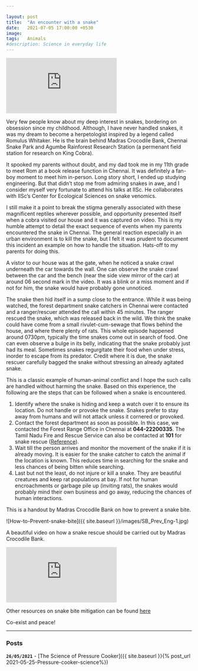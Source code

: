 ```yaml
---

layout: post
title:  "An encounter with a snake"
date:   2021-07-05 17:00:00 +0530
image:  
tags:   Animals
#description: Science in everyday life
---
```


<iframe src="https://www.youtube.com/embed/gJR4I7v-Gno" frameborder="0" allowfullscreen></iframe>
<br>

Very few people know about my deep interest in snakes, bordering on obsession since my childhood. Although, I have never handled snakes, it was my dream to become a herpetologist inspired by a legend called Romulus Whitaker. He is the brain behind Madras Crocodile Bank, Chennai Snake Park and Agumbe Rainforest Research Station (a permenant field station for research on King Cobra).

It spooked my parents without doubt, and my dad took me in my 11th grade to meet Rom at a book release function in Chennai. It was definitely a fan-boy moment to meet him in-person. Long story short, I ended up studying engineering. But that didn’t stop me from admiring snakes in awe, and I consider myself very fortunate to attend his talks at IISc. He collaborates with IISc’s Center for Ecological Sciences on snake venomics. 

I still make it a point to break the stigma generally associated with these magnificent reptiles wherever possible, and opportunity presented itself when a cobra visited our house and it was captured on video. This is my humble attempt to detail the exact sequence of events when my parents encountered the snake in Chennai. The general reaction especially in an urban environment is to kill the snake, but I felt it was prudent to document this incident an example on how to handle the situation. Hats-off to my parents for doing this. 

A vistor to our house was at the gate, when he noticed a snake crawl underneath the car towards the wall. One can observe the snake crawl between the car and the bench (near the side view mirror of the car) at around 06 second mark in the video. It was a blink or a miss moment and if not for him, the snake would have probably gone unnoticed.  

The snake then hid itself in a sump close to the entrance. While it was being watched, the forest department snake catchers in Chennai were contacted and a ranger/rescuer attended the call within 45 minutes. The ranger rescued the snake, which was released back in the wild. We think the snake could have come from a small rivulet-cum-sewage that flows behind the house, and where there plenty of rats. This whole episode happened around 0730pm, typically the time snakes come out in search of food. One can even observe a bulge in its belly, indicating that the snake probably just had its meal. Sometimes snakes regurgitate their food when under stress, inorder to escape from its predator. Credit where it is due, the snake rescuer carefully bagged the snake without stressing an already agitated snake.  

This is a classic example of human-animal conflict and I hope the such calls are handled without harming the snake. Based on this experience, the following are the steps that can be followed when a snake is encountered. 

1. Identify where the snake is hiding and keep a watch over it to ensure its location. Do not handle or provoke the snake. Snakes prefer to stay away from humans and will not attack unless it cornered or provoked. 
2. Contact the forest department as soon as possible. In this case, we contacted the Forest Range Office in Chennai at **044-22200335**. The Tamil Nadu Fire and Rescue Service can also be contacted at **101** for snake rescue ([Reference](https://www.tnfrs.tn.gov.in/snake-catching/)). 
3. Wait till the person arrives and monitor the movement of the snake if it is already moving. It is easier for the snake catcher to catch the animal if the location is known. This reduces time in searching for the snake and less chances of being bitten while searching. 
4. Last but not the least, do not injure or kill a snake. They are beautiful creatures and keep rat populations at bay. If not for human encroachments or garbage pile up (inviting rats), the snakes would probably mind their own business and go away, reducing the chances of human interactions.  

This is a handout by Madras Crocodile Bank on how to prevent a snake bite. 

![How-to-Prevent-snake-bite]({{ site.baseurl }}/images/SB_Prev_Eng-1.jpg)

A beautiful video on how a snake rescue should be carried out by Madras Crocodile Bank. 

<iframe src="https://www.youtube.com/embed/scDGVAFVk4c" frameborder="0" allowfullscreen></iframe>

<br>

Other resources on snake bite mitigation can be found [here](https://madrascrocodilebank.org/web/snakebite_mitigation)

Co-exist and peace!


***
### Posts

**`26/05/2021`** -  [The Science of Pressure Cooker]({{ site.baseurl }}{% post_url 2021-05-25-Pressure-cooker-science%})
